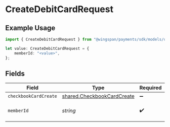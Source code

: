 # CreateDebitCardRequest

## Example Usage

```typescript
import { CreateDebitCardRequest } from "@wingspan/payments/sdk/models/operations";

let value: CreateDebitCardRequest = {
    memberId: "<value>",
};
```

## Fields

| Field                                                                           | Type                                                                            | Required                                                                        | Description                                                                     |
| ------------------------------------------------------------------------------- | ------------------------------------------------------------------------------- | ------------------------------------------------------------------------------- | ------------------------------------------------------------------------------- |
| `checkbookCardCreate`                                                           | [shared.CheckbookCardCreate](../../../sdk/models/shared/checkbookcardcreate.md) | :heavy_minus_sign:                                                              | N/A                                                                             |
| `memberId`                                                                      | *string*                                                                        | :heavy_check_mark:                                                              | Unique identifier of a member                                                   |